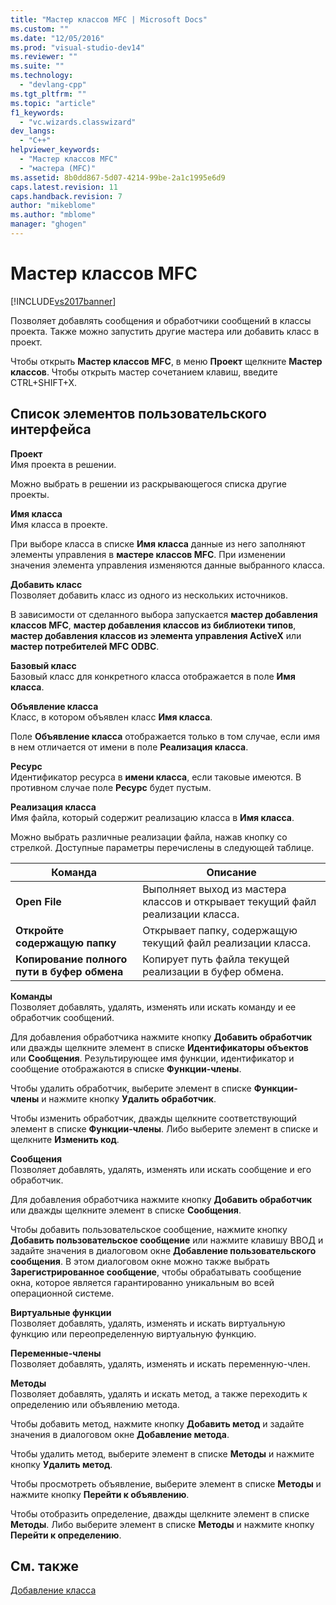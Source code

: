 ```yaml
---
title: "Мастер классов MFC | Microsoft Docs"
ms.custom: ""
ms.date: "12/05/2016"
ms.prod: "visual-studio-dev14"
ms.reviewer: ""
ms.suite: ""
ms.technology: 
  - "devlang-cpp"
ms.tgt_pltfrm: ""
ms.topic: "article"
f1_keywords: 
  - "vc.wizards.classwizard"
dev_langs: 
  - "C++"
helpviewer_keywords: 
  - "Мастер классов MFC"
  - "мастера (MFC)"
ms.assetid: 8b0dd867-5d07-4214-99be-2a1c1995e6d9
caps.latest.revision: 11
caps.handback.revision: 7
author: "mikeblome"
ms.author: "mblome"
manager: "ghogen"
---
```

# Мастер классов MFC
[!INCLUDE[vs2017banner](../../assembler/inline/includes/vs2017banner.md)]

Позволяет добавлять сообщения и обработчики сообщений в классы проекта.  Также можно запустить другие мастера или добавить класс в проект.  
  
 Чтобы открыть **Мастер классов MFC**, в меню **Проект** щелкните **Мастер классов**.  Чтобы открыть мастер сочетанием клавиш, введите CTRL\+SHIFT\+X.  
  
## Список элементов пользовательского интерфейса  
 **Проект**  
 Имя проекта в решении.  
  
 Можно выбрать в решении из раскрывающегося списка другие проекты.  
  
 **Имя класса**  
 Имя класса в проекте.  
  
 При выборе класса в списке **Имя класса** данные из него заполняют элементы управления в **мастере классов MFC**.  При изменении значения элемента управления изменяются данные выбранного класса.  
  
 **Добавить класс**  
 Позволяет добавить класс из одного из нескольких источников.  
  
 В зависимости от сделанного выбора запускается **мастер добавления классов MFC**, **мастер добавления классов из библиотеки типов**, **мастер добавления классов из элемента управления ActiveX** или **мастер потребителей MFC ODBC**.  
  
 **Базовый класс**  
 Базовый класс для конкретного класса отображается в поле **Имя класса**.  
  
 **Объявление класса**  
 Класс, в котором объявлен класс **Имя класса**.  
  
 Поле **Объявление класса** отображается только в том случае, если имя в нем отличается от имени в поле **Реализация класса**.  
  
 **Ресурс**  
 Идентификатор ресурса в **имени класса**, если таковые имеются.  В противном случае поле **Ресурс** будет пустым.  
  
 **Реализация класса**  
 Имя файла, который содержит реализацию класса в **Имя класса**.  
  
 Можно выбрать различные реализации файла, нажав кнопку со стрелкой.  Доступные параметры перечислены в следующей таблице.  
  
|Команда|Описание|  
|-------------|--------------|  
|**Open File**|Выполняет выход из мастера классов и открывает  текущий файл реализации класса.|  
|**Откройте содержащую папку**|Открывает папку, содержащую текущий файл реализации класса.|  
|**Копирование полного пути в буфер обмена**|Копирует путь файла текущей реализации в буфер обмена.|  
  
 **Команды**  
 Позволяет добавлять, удалять, изменять или искать команду и ее обработчик сообщений.  
  
 Для добавления обработчика нажмите кнопку **Добавить обработчик** или дважды щелкните элемент в списке **Идентификаторы объектов** или **Сообщения**.  Результирующее имя функции, идентификатор и сообщение отображаются в списке **Функции\-члены**.  
  
 Чтобы удалить обработчик, выберите элемент в списке **Функции\-члены** и нажмите кнопку **Удалить обработчик**.  
  
 Чтобы изменить обработчик, дважды щелкните соответствующий элемент в списке **Функции\-члены**.  Либо выберите элемент в списке и щелкните **Изменить код**.  
  
 **Сообщения**  
 Позволяет добавлять, удалять, изменять или искать сообщение и его обработчик.  
  
 Для добавления обработчика нажмите кнопку **Добавить обработчик** или дважды щелкните элемент в списке **Сообщения**.  
  
 Чтобы добавить пользовательское сообщение, нажмите кнопку **Добавить пользовательское сообщение** или нажмите клавишу ВВОД и задайте значения в диалоговом окне **Добавление пользовательского сообщения**.  В этом диалоговом окне можно также выбрать **Зарегистрированное сообщение**, чтобы обрабатывать сообщение окна, которое является гарантированно уникальным во всей операционной системе.  
  
 **Виртуальные функции**  
 Позволяет добавлять, удалять, изменять и искать виртуальную функцию или переопределенную виртуальную функцию.  
  
 **Переменные\-члены**  
 Позволяет добавлять, удалять, изменять и искать переменную\-член.  
  
 **Методы**  
 Позволяет добавлять, удалять и искать метод, а также переходить к определению или объявлению метода.  
  
 Чтобы добавить метод, нажмите кнопку **Добавить метод** и задайте значения в диалоговом окне **Добавление метода**.  
  
 Чтобы удалить метод, выберите элемент в списке **Методы** и нажмите кнопку **Удалить метод**.  
  
 Чтобы просмотреть объявление, выберите элемент в списке **Методы** и нажмите кнопку **Перейти к объявлению**.  
  
 Чтобы отобразить определение, дважды щелкните элемент в списке **Методы**.  Либо выберите элемент в списке **Методы** и нажмите кнопку **Перейти к определению**.  
  
## См. также  
 [Добавление класса](../Topic/Adding%20a%20Class%20\(Visual%20C++\).md)